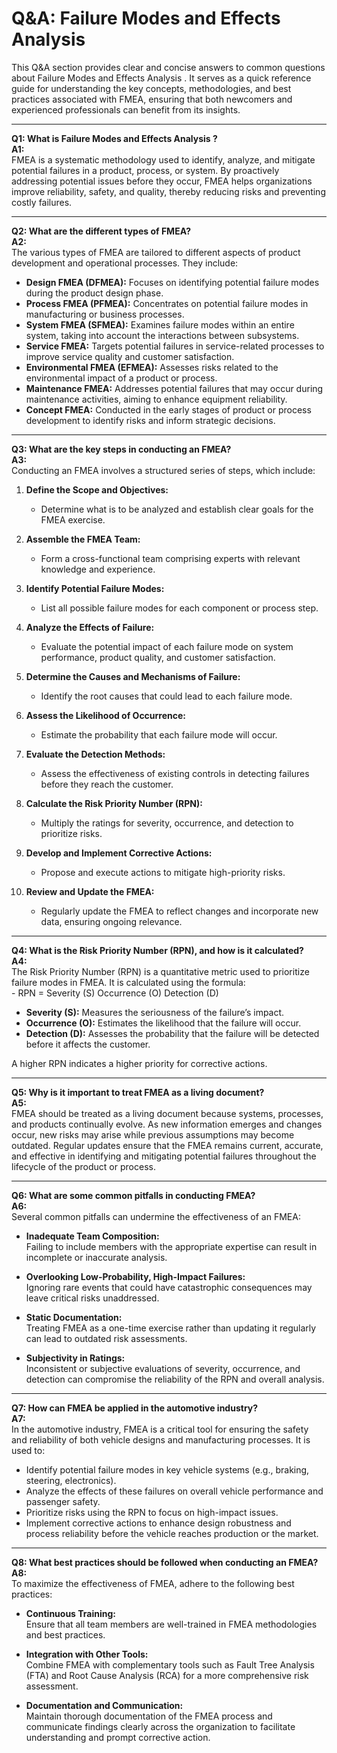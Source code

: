 # Q&A: Failure Modes and Effects Analysis

This Q&A section provides clear and concise answers to common questions about Failure Modes and Effects Analysis . It serves as a quick reference guide for understanding the key concepts, methodologies, and best practices associated with FMEA, ensuring that both newcomers and experienced professionals can benefit from its insights.

---

**Q1: What is Failure Modes and Effects Analysis ?**  
**A1:**  
FMEA is a systematic methodology used to identify, analyze, and mitigate potential failures in a product, process, or system. By proactively addressing potential issues before they occur, FMEA helps organizations improve reliability, safety, and quality, thereby reducing risks and preventing costly failures.

---

**Q2: What are the different types of FMEA?**  
**A2:**  
The various types of FMEA are tailored to different aspects of product development and operational processes. They include:

- **Design FMEA (DFMEA):** Focuses on identifying potential failure modes during the product design phase.
- **Process FMEA (PFMEA):** Concentrates on potential failure modes in manufacturing or business processes.
- **System FMEA (SFMEA):** Examines failure modes within an entire system, taking into account the interactions between subsystems.
- **Service FMEA:** Targets potential failures in service-related processes to improve service quality and customer satisfaction.
- **Environmental FMEA (EFMEA):** Assesses risks related to the environmental impact of a product or process.
- **Maintenance FMEA:** Addresses potential failures that may occur during maintenance activities, aiming to enhance equipment reliability.
- **Concept FMEA:** Conducted in the early stages of product or process development to identify risks and inform strategic decisions.

---

**Q3: What are the key steps in conducting an FMEA?**  
**A3:**  
Conducting an FMEA involves a structured series of steps, which include:

1. **Define the Scope and Objectives:**  
   - Determine what is to be analyzed and establish clear goals for the FMEA exercise.

2. **Assemble the FMEA Team:**  
   - Form a cross-functional team comprising experts with relevant knowledge and experience.

3. **Identify Potential Failure Modes:**  
   - List all possible failure modes for each component or process step.

4. **Analyze the Effects of Failure:**  
   - Evaluate the potential impact of each failure mode on system performance, product quality, and customer satisfaction.

5. **Determine the Causes and Mechanisms of Failure:**  
   - Identify the root causes that could lead to each failure mode.

6. **Assess the Likelihood of Occurrence:**  
   - Estimate the probability that each failure mode will occur.

7. **Evaluate the Detection Methods:**  
   - Assess the effectiveness of existing controls in detecting failures before they reach the customer.

8. **Calculate the Risk Priority Number (RPN):**  
   - Multiply the ratings for severity, occurrence, and detection to prioritize risks.

9. **Develop and Implement Corrective Actions:**  
   - Propose and execute actions to mitigate high-priority risks.

10. **Review and Update the FMEA:**  
    - Regularly update the FMEA to reflect changes and incorporate new data, ensuring ongoing relevance.

---

**Q4: What is the Risk Priority Number (RPN), and how is it calculated?**  
**A4:**  
The Risk Priority Number (RPN) is a quantitative metric used to prioritize failure modes in FMEA. It is calculated using the formula:   
    - RPN = Severity (S) Occurrence (O) Detection (D)


- **Severity (S):** Measures the seriousness of the failure’s impact.
- **Occurrence (O):** Estimates the likelihood that the failure will occur.
- **Detection (D):** Assesses the probability that the failure will be detected before it affects the customer.

A higher RPN indicates a higher priority for corrective actions.

---

**Q5: Why is it important to treat FMEA as a living document?**  
**A5:**  
FMEA should be treated as a living document because systems, processes, and products continually evolve. As new information emerges and changes occur, new risks may arise while previous assumptions may become outdated. Regular updates ensure that the FMEA remains current, accurate, and effective in identifying and mitigating potential failures throughout the lifecycle of the product or process.

---

**Q6: What are some common pitfalls in conducting FMEA?**  
**A6:**  
Several common pitfalls can undermine the effectiveness of an FMEA:

- **Inadequate Team Composition:**  
  Failing to include members with the appropriate expertise can result in incomplete or inaccurate analysis.

- **Overlooking Low-Probability, High-Impact Failures:**  
  Ignoring rare events that could have catastrophic consequences may leave critical risks unaddressed.

- **Static Documentation:**  
  Treating FMEA as a one-time exercise rather than updating it regularly can lead to outdated risk assessments.

- **Subjectivity in Ratings:**  
  Inconsistent or subjective evaluations of severity, occurrence, and detection can compromise the reliability of the RPN and overall analysis.

---

**Q7: How can FMEA be applied in the automotive industry?**  
**A7:**  
In the automotive industry, FMEA is a critical tool for ensuring the safety and reliability of both vehicle designs and manufacturing processes. It is used to:

- Identify potential failure modes in key vehicle systems (e.g., braking, steering, electronics).
- Analyze the effects of these failures on overall vehicle performance and passenger safety.
- Prioritize risks using the RPN to focus on high-impact issues.
- Implement corrective actions to enhance design robustness and process reliability before the vehicle reaches production or the market.

---

**Q8: What best practices should be followed when conducting an FMEA?**  
**A8:**  
To maximize the effectiveness of FMEA, adhere to the following best practices:

- **Continuous Training:**  
  Ensure that all team members are well-trained in FMEA methodologies and best practices.

- **Integration with Other Tools:**  
  Combine FMEA with complementary tools such as Fault Tree Analysis (FTA) and Root Cause Analysis (RCA) for a more comprehensive risk assessment.

- **Documentation and Communication:**  
  Maintain thorough documentation of the FMEA process and communicate findings clearly across the organization to facilitate understanding and prompt corrective action.
